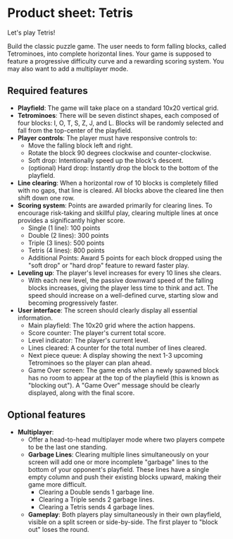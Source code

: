 # Product sheet: Tetris

Let's play Tetris!

Build the classic puzzle game.
The user needs to form falling blocks,
called Tetrominoes, into complete horizontal lines.
Your game is supposed to feature a progressive
difficulty curve and a rewarding scoring system.
You may also want to add a multiplayer mode.

## Required features

- **Playfield**: The game will take place
  on a standard 10x20 vertical grid.
- **Tetrominoes**: There will be seven distinct shapes,
  each composed of four blocks: I, O, T, S, Z, J, and L.
  Blocks will be randomly selected and fall
  from the top-center of the playfield.
- **Player controls**: The player must have responsive controls to:
  - Move the falling block left and right.
  - Rotate the block 90 degrees clockwise and counter-clockwise.
  - Soft drop: Intentionally speed up the block's descent.
  - (optional) Hard drop: Instantly drop the block to the
    bottom of the playfield.
- **Line clearing**: When a horizontal row of 10 blocks is completely
  filled with no gaps, that line is cleared.
  All blocks above the cleared line then shift down one row.
- **Scoring system**: Points are awarded primarily for clearing lines.
  To encourage risk-taking and skillful play,
  clearing multiple lines at once provides
  a significantly higher score.
  - Single (1 line): 100 points
  - Double (2 lines): 300 points
  - Triple (3 lines): 500 points
  - Tetris (4 lines): 800 points
  - Additional Points: Award 5 points for each block dropped
    using the "soft drop" or "hard drop" feature to reward faster play.
- **Leveling up**: The player's level increases
  for every 10 lines she clears.
  - With each new level, the passive downward speed of the falling
    blocks increases, giving the player less time to think and act.
    The speed should increase on a well-defined curve,
    starting slow and becoming progressively faster.
- **User interface**: The screen should clearly display
  all essential information.
  - Main playfield: The 10x20 grid where the action happens.
  - Score counter: The player's current total score.
  - Level indicator: The player's current level.
  - Lines cleared: A counter for the total number of lines cleared.
  - Next piece queue: A display showing the next 1-3 upcoming
    Tetrominoes so the player can plan ahead.
  - Game Over screen: The game ends when a newly spawned block has no
    room to appear at the top of the playfield (this is known as
    "blocking out"). A "Game Over" message should be clearly displayed,
    along with the final score.

## Optional features

- **Multiplayer**:
  - Offer a head-to-head multiplayer mode
    where two players compete
    to be the last one standing.
  - **Garbage Lines**: Clearing multiple lines simultaneously on your
    screen will add one or more incomplete "garbage" lines to
    the bottom of your opponent's playfield. These lines have a single
    empty column and push their existing blocks upward, making their
    game more difficult.
    - Clearing a Double sends 1 garbage line.
    - Clearing a Triple sends 2 garbage lines.
    - Clearing a Tetris sends 4 garbage lines.
  - **Gameplay**: Both players play simultaneously in their own
    playfield, visible on a split screen or side-by-side.
    The first player to "block out" loses the round.
